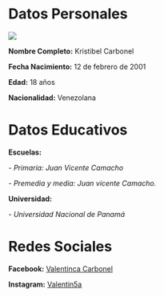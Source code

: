 <h1>Datos Personales</h1>

<p><img src="https://www.facebook.com/photo.php?fbid=471261750197693&set=a.147207369269801&type=3&eid=ARC4tXkE2gqDBQW1WI6Isqg8Zdqr8wB6h9obGZeZ3DFp-N7GJaOk5uyeSGdrydjcVbelawlD_qzBma3N">
<p><strong>Nombre Completo:</strong> Kristibel Carbonel
<p><strong>Fecha Nacimiento:</strong> 12 de febrero de 2001
<p><strong>Edad:</strong> 18 años
<p><strong>Nacionalidad:</strong> Venezolana 

<h1>Datos Educativos</h1>
<p><strong>Escuelas:</strong><p>
<p><em>- Primaria: Juan Vicente Camacho </em>
<p><em>- Premedia y media: Juan vicente Camacho. </em>
<p><strong>Universidad:</strong>
<P><em>- Universidad Nacional de Panamá</em>
<h1>Redes Sociales</h1>
<p><strong>Facebook:</strong> <a href="https://www.facebook.com/profile.php?id=100019416153494">Valentinca Carbonel</a>
<p><strong>Instagram:</strong> <a href="https://www.instagram.com/valentin5a/">Valentin5a</a>

